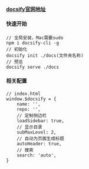 #### [docsify官网地址](https://docsify.js.org/#/zh-cn/)

#### 快速开始
```
// 全局安装，Mac需要sudo
npm i docsify-cli -g
// 初始化
docsify init ./docs(文件夹名称)
// 预览
docsify serve ./docs
``` 

#### 相关配置
```
// index.html
window.$docsify = {
    name: '',
    repo: '',
    // 定制侧边栏
    loadSidebar: true,
    // 显示目录
    subMaxLevel: 2,
    // 自动为页面生成标题
    autoHeader: true,
    // 搜索
    search: 'auto',
}
```
